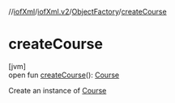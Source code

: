 //[iofXml](../../../index.md)/[iofXml.v2](../index.md)/[ObjectFactory](index.md)/[createCourse](create-course.md)

# createCourse

[jvm]\
open fun [createCourse](create-course.md)(): [Course](../-course/index.md)

Create an instance of [Course](../-course/index.md)
